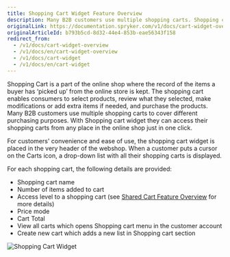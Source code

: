 ```yaml
---
title: Shopping Cart Widget Feature Overview
description: Many B2B customers use multiple shopping carts. Shopping cart widget allows them to access shopping carts from any place in the online shop in one click.
originalLink: https://documentation.spryker.com/v1/docs/cart-widget-overview
originalArticleId: b793b5cd-8d32-44e4-853b-eae56343f158
redirect_from:
  - /v1/docs/cart-widget-overview
  - /v1/docs/en/cart-widget-overview
  - /v1/docs/cart-widget
  - /v1/docs/en/cart-widget
---
```


Shopping Cart is a part of the online shop where the record of the items a buyer has ‘picked up’ from the online store is kept. The shopping cart enables consumers to select products, review what they selected, make modifications or add extra items if needed, and purchase the products. Many B2B customers use multiple shopping carts to cover different purchasing purposes. With Shopping cart widget they can access their shopping carts from any place in the online shop just in one click.

For customers' convenience and ease of use, the shopping cart widget is placed in the very header of the webshop. When a customer puts a cursor on the Carts icon, a drop-down list with all their shopping carts is displayed.

For each shopping cart, the following details are provided:

* Shopping cart name
* Number of items added to cart
* Access level to a shopping cart (see [Shared Cart Feature Overview](/docs/scos/user/features/{{page.version}}/shared-carts-feature-overview.html) for more details)
* Price mode
* Cart Total
* View all carts which opens Shopping cart menu in the customer account
* Create new cart which adds a new list in Shopping cart section

![Shopping Cart Widget](https://spryker.s3.eu-central-1.amazonaws.com/docs/Features/Shopping+Cart/Cart/Shopping+Cart+Widget+Overview/shopping-cart-widget.png) 

<!-- Last review date: Oct 29, 2018 -- by Andrew Chekanov -->
